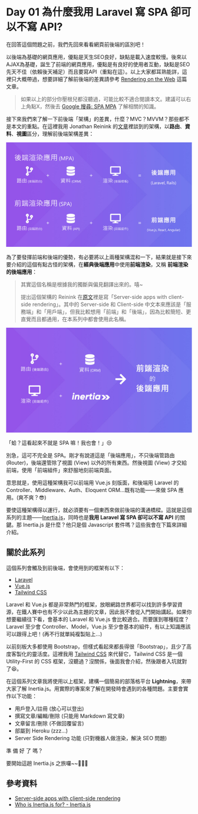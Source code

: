 # Day 01 為什麼我用 Laravel 寫 SPA 卻可以不寫 API?

在回答這個問題之前，我們先回來看看網頁前後端的區別吧！

以後端為基礎的網頁應用，優點是天生SEO良好，缺點是載入速度較慢。後來以AJAX為基礎，誕生了前端的網頁應用，優點是有良好的使用者互動，缺點是SEO先天不佳（依賴後天補足）而且要寫API（重點在這）。以上大家都耳熟能詳，這裡只大概帶過，想要詳細了解前後端的差異請參考 [Rendering on the Web](https://developers.google.com/web/updates/2019/02/rendering-on-the-web) 這篇文章。

> 如果以上的部分你壓根兒都沒聽過，可能比較不適合閱讀本文。建議可以右上角點X，然後去 [Google 搜尋: SPA MPA](https://www.google.com/search?q=spa+mpa) 了解相關的知識。

接下來我們來了解一下前後端「架構」的差異，什麼？MVC？MVVM？那些都不是本文的重點。在這裡我用 Jonathan Reinink 的[文章](https://reinink.ca/articles/server-side-apps-with-client-side-rendering)裡談到的架構，以**路由**、**資料**、**視圖**區分，理解前後端架構差異：

![前後端架構差異](../images/day01-01.jpg)

為了要發揮前端和後端的優勢，有必要將以上兩種架構混和一下，結果就是接下來要介紹的這個有點古怪的架構，在**經典後端應用**中使用**前端渲染**，又稱 **前端渲染的後端應用**：

> 其實這個名稱是根據我的獨斷與偏見翻譯出來的。嘻~
>
> 提出這個架構的 Reinink 在[原文](https://reinink.ca/articles/server-side-apps-with-client-side-rendering)裡是寫「Server-side apps with client-side rendering」。其中的 Server-side 和 Client-side 中文本來應該是「服務端」和「用戶端」，但我比較想用「前端」和「後端」，因為比較簡短、更直覺而且都通用，在本系列中都會使用此名稱。

![後端路由+ORM資料+前端組件渲染=前端渲染的後端應用架構](../images/day01-02.jpg)

「蛤？這看起來不就是 SPA 嘛！我也會！」😒

別急，這可不完全是 SPA。剛才有說道這是「後端應用」，不只後端管路由 (Router)，後端還管除了視圖 (View) 以外的所有東西。然後視圖 (View) 才交給前端，使用「前端組件」來舒服地刻前端頁面。

意思就是，使用這種架構我可以前端用 Vue.js 刻版面，和後端用 Laravel 的 Controller、Middleware、Auth、Eloquent ORM...既有功能——來做 SPA 應用。(爽不爽？😎)

要使這種架構得以運行，就必須要有一個東西來做前後端的溝通橋樑。這就是這個系列的主題——[Inertia.js](https://inertiajs.com/)，同時也是**我用 Laravel 寫 SPA 卻可以不寫 API** 的關鍵。那 Inertia.js 是什麼？他只是個 Javascript 套件嗎？這些我會在下篇來詳細介紹。

## 關於此系列

這個系列會觸及到前後端，會使用到的框架有以下：

* [Laravel](https://laravel.com/)
* [Vue.js](https://cn.vuejs.org/)
* [Tailwind CSS](https://tailwindcss.com/)

Laravel 和 Vue.js 都是非常熱門的框架，放眼網路世界都可以找到許多學習資源，在鐵人賽中也有不少以此為主題的文章，因此我不會從入門開始講起。如果你想要繼續往下看，會基本的 Laravel 和 Vue.js 會比較適合。而要匯到哪種程度？Laravel 至少會 Controller、Model，Vue.js 至少會基本的組件，有以上知識應該可以跟得上吧！(再不行就單純複製貼上...)

以前刻板大多都使用 Bootstrap，但樣式看起來都長得很「Bootstrap」，且少了高度客製化的靈活度。這裡我用 [Tailwind CSS](https://tailwindcss.com/) 來代替它，Tailwind CSS 是一個 Utility-First 的 CSS 框架，沒聽過？沒關係，後面我會介紹，然後跟者入坑就對了😆。

在這個系列文章我將使用以上框架，建構一個簡易的部落格平台 **Lightning**，來帶大家了解 Inertia.js。用實際的專案來了解在開發時會遇到的各種問題。主要會實作以下功能：

* 用戶登入/註冊 (放心可以登出)
* 撰寫文章/編輯/刪除 (只能用 Markdown 寫文章)
* 文章留言/刪除 (不做回覆留言)
* 部屬到 Heroku (zzz...)
* Server Side Rendering 功能 (只對機器人做渲染，解決 SEO 問題)

準 備 好 了 嗎？

要開始這趟 Inertia.js 之旅囉~~🎉🎉🎉

## 參考資料

* [Server-side apps with client-side rendering](https://reinink.ca/articles/server-side-apps-with-client-side-rendering)
* [Who is Inertia.js for? - Inertia.js](https://inertiajs.com/who-is-it-for)
